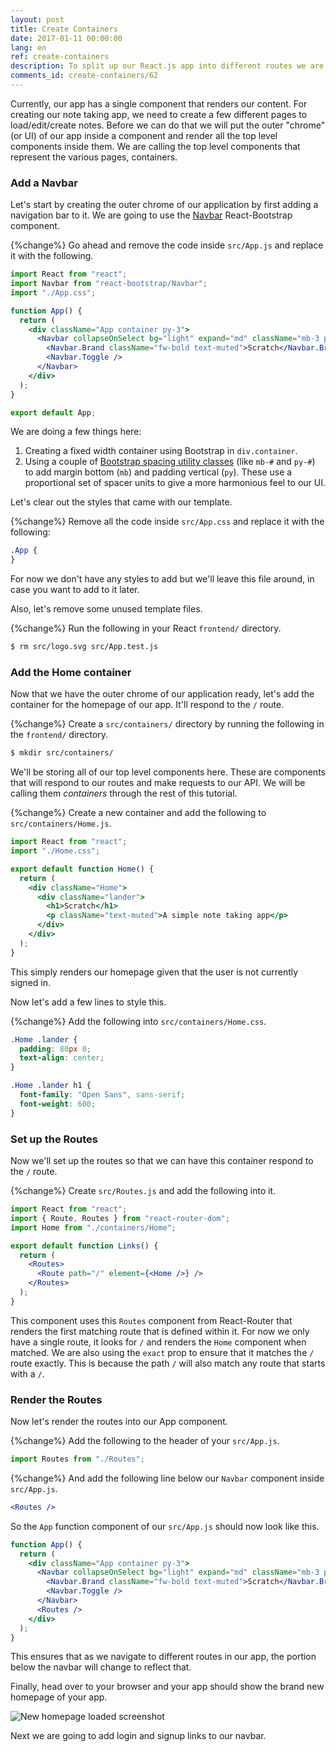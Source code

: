 ```yaml
---
layout: post
title: Create Containers
date: 2017-01-11 00:00:00
lang: en
ref: create-containers
description: To split up our React.js app into different routes we are going to structure it using containers in React Router v6. We are also going to add the Navbar React-Bootstrap component to our App container.
comments_id: create-containers/62
---
```


Currently, our app has a single component that renders our content. For creating our note taking app, we need to create a few different pages to load/edit/create notes. Before we can do that we will put the outer "chrome" (or UI) of our app inside a component and render all the top level components inside them. We are calling the top level components that represent the various pages, containers.

### Add a Navbar

Let's start by creating the outer chrome of our application by first adding a navigation bar to it. We are going to use the [Navbar](https://react-bootstrap.github.io/components/navbar/) React-Bootstrap component.

{%change%} Go ahead and remove the code inside `src/App.js` and replace it with the following.

```jsx
import React from "react";
import Navbar from "react-bootstrap/Navbar";
import "./App.css";

function App() {
  return (
    <div className="App container py-3">
      <Navbar collapseOnSelect bg="light" expand="md" className="mb-3 px-3">
        <Navbar.Brand className="fw-bold text-muted">Scratch</Navbar.Brand>
        <Navbar.Toggle />
      </Navbar>
    </div>
  );
}

export default App;
```

We are doing a few things here:

1. Creating a fixed width container using Bootstrap in `div.container`.
1. Using a couple of [Bootstrap spacing utility classes](https://getbootstrap.com/docs/4.5/utilities/spacing/) (like `mb-#` and `py-#`) to add margin bottom (`mb`) and padding vertical (`py`). These use a proportional set of spacer units to give a more harmonious feel to our UI.

Let's clear out the styles that came with our template.

{%change%} Remove all the code inside `src/App.css` and replace it with the following:

```css
.App {
}
```

For now we don't have any styles to add but we'll leave this file around, in case you want to add to it later.

Also, let's remove some unused template files.

{%change%} Run the following in your React `frontend/` directory.

```bash
$ rm src/logo.svg src/App.test.js
```

### Add the Home container

Now that we have the outer chrome of our application ready, let's add the container for the homepage of our app. It'll respond to the `/` route.

{%change%} Create a `src/containers/` directory by running the following in the `frontend/` directory.

```bash
$ mkdir src/containers/
```

We'll be storing all of our top level components here. These are components that will respond to our routes and make requests to our API. We will be calling them _containers_ through the rest of this tutorial.

{%change%} Create a new container and add the following to `src/containers/Home.js`.

```jsx
import React from "react";
import "./Home.css";

export default function Home() {
  return (
    <div className="Home">
      <div className="lander">
        <h1>Scratch</h1>
        <p className="text-muted">A simple note taking app</p>
      </div>
    </div>
  );
}
```

This simply renders our homepage given that the user is not currently signed in.

Now let's add a few lines to style this.

{%change%} Add the following into `src/containers/Home.css`.

```css
.Home .lander {
  padding: 80px 0;
  text-align: center;
}

.Home .lander h1 {
  font-family: "Open Sans", sans-serif;
  font-weight: 600;
}
```

### Set up the Routes

Now we'll set up the routes so that we can have this container respond to the `/` route.

{%change%} Create `src/Routes.js` and add the following into it.

```jsx
import React from "react";
import { Route, Routes } from "react-router-dom";
import Home from "./containers/Home";

export default function Links() {
  return (
    <Routes>
      <Route path="/" element={<Home />} />
    </Routes>
  );
}
```

This component uses this `Routes` component from React-Router that renders the first matching route that is defined within it. For now we only have a single route, it looks for `/` and renders the `Home` component when matched. We are also using the `exact` prop to ensure that it matches the `/` route exactly. This is because the path `/` will also match any route that starts with a `/`.

### Render the Routes

Now let's render the routes into our App component.

{%change%} Add the following to the header of your `src/App.js`.

```jsx
import Routes from "./Routes";
```

{%change%} And add the following line below our `Navbar` component inside `src/App.js`.

```jsx
<Routes />
```

So the `App` function component of our `src/App.js` should now look like this.

```jsx
function App() {
  return (
    <div className="App container py-3">
      <Navbar collapseOnSelect bg="light" expand="md" className="mb-3 px-3">
        <Navbar.Brand className="fw-bold text-muted">Scratch</Navbar.Brand>
        <Navbar.Toggle />
      </Navbar>
      <Routes />
    </div>
  );
}
```

This ensures that as we navigate to different routes in our app, the portion below the navbar will change to reflect that.

Finally, head over to your browser and your app should show the brand new homepage of your app.

![New homepage loaded screenshot](/assets/new-homepage-loaded.png)

Next we are going to add login and signup links to our navbar.
